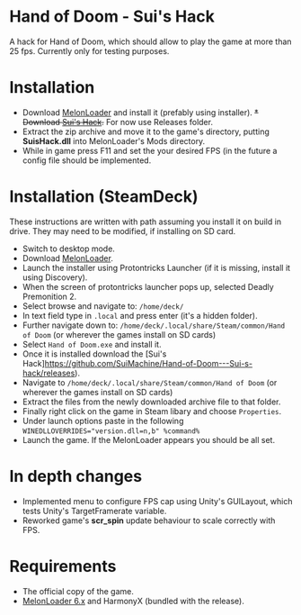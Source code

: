 # Hand of Doom - Sui's Hack
 A hack for Hand of Doom, which should allow to play the game at more than 25 fps. Currently only for testing purposes.
 
# Installation
* Download [MelonLoader](https://github.com/LavaGang/MelonLoader/releases) and install it (prefably using installer).
~~* Download [Sui's Hack](https://github.com/SuiMachine/Hand-of-Doom---Sui-s-hack/releases).~~ For now use Releases folder.
* Extract the zip archive and move it to the game's directory, putting **SuisHack.dll** into MelonLoader's Mods directory.
* While in game press F11 and set the your desired FPS (in the future a config file should be implemented. 

# Installation (SteamDeck)
These instructions are written with path assuming you install it on build in drive. They may need to be modified, if installing on SD card.
* Switch to desktop mode.
* Download [MelonLoader](https://github.com/LavaGang/MelonLoader/releases).
* Launch the installer using Protontricks Launcher (if it is missing, install it using Discovery).
* When the screen of protontricks launcher pops up, selected Deadly Premonition 2.
* Select browse and navigate to: `/home/deck/`
* In text field type in `.local` and press enter (it's a hidden folder).
* Further navigate down to: `/home/deck/.local/share/Steam/common/Hand of Doom` (or wherever the games install on SD cards)
* Select `Hand of Doom.exe` and install it.
* Once it is installed download the [Sui's Hack]https://github.com/SuiMachine/Hand-of-Doom---Sui-s-hack/releases).
* Navigate to `/home/deck/.local/share/Steam/common/Hand of Doom` (or wherever the games install on SD cards)
* Extract the files from the newly downloaded archive file to that folder.
* Finally right click on the game in Steam libary and choose `Properties`.
* Under launch options paste in the following `WINEDLLOVERRIDES="version.dll=n,b" %command%`
* Launch the game. If the MelonLoader appears you should be all set.
 
# In depth changes
* Implemented menu to configure FPS cap using Unity's GUILayout, which tests Unity's TargetFramerate variable.
* Reworked game's **scr_spin** update behaviour to scale correctly with FPS.

# Requirements
* The official copy of the game.
* [MelonLoader 6.x](https://melonwiki.xyz/#/) and HarmonyX (bundled with the release).
